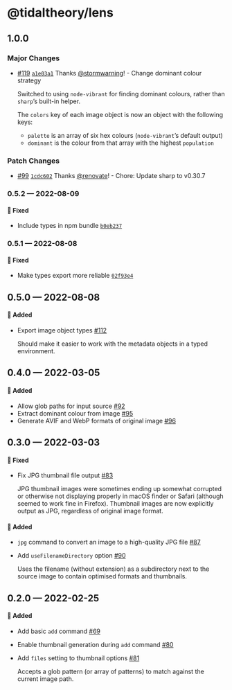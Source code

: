 # @tidaltheory/lens

## 1.0.0

### Major Changes

- [#119](https://github.com/tidaltheory/lens/pull/119) [`a1e03a1`](https://github.com/tidaltheory/lens/commit/a1e03a182c0f2416d7cce317a98ef70fdc39cae6) Thanks [@stormwarning](https://github.com/stormwarning)! - Change dominant colour strategy

  Switched to using `node-vibrant` for finding dominant colours, rather than `sharp`’s built-in helper.

  The `colors` key of each image object is now an object with the following keys:

  - `palette` is an array of six hex colours (`node-vibrant`’s default output)
  - `dominant` is the colour from that array with the highest `population`

### Patch Changes

- [#99](https://github.com/tidaltheory/lens/pull/99) [`1cdc602`](https://github.com/tidaltheory/lens/commit/1cdc60218e81ee640996a48db7ff1d0f9e52abba) Thanks [@renovate](https://github.com/apps/renovate)! - Chore: Update sharp to v0.30.7

### 0.5.2 — 2022-08-09

#### 🐛 Fixed

- Include types in npm bundle [`b0eb237`](https://github.com/tidaltheory/lens/commit/b0eb237c35b539a12d2791d1d7544222ce39a9f2)

### 0.5.1 — 2022-08-08

#### 🐛 Fixed

- Make types export more reliable [`02f93e4`](https://github.com/tidaltheory/lens/commit/02f93e486a46f359d23f0188663312322ff1ae5e)

## 0.5.0 — 2022-08-08

#### 🎁 Added

- Export image object types [#112](https://github.com/tidaltheory/lens/pull/112)

  Should make it easier to work with the metadata objects in a typed environment.

## 0.4.0 — 2022-03-05

#### 🎁 Added

- Allow glob paths for input source [#92](https://github.com/tidaltheory/lens/pull/92)
- Extract dominant colour from image [#95](https://github.com/tidaltheory/lens/pull/95)
- Generate AVIF and WebP formats of original image [#96](https://github.com/tidaltheory/lens/pull/96)

## 0.3.0 — 2022-03-03

#### 🐛 Fixed

- Fix JPG thumbnail file output [#83](https://github.com/tidaltheory/lens/pull/83)

  JPG thumbnail images were sometimes ending up somewhat corrupted or
  otherwise not displaying properly in macOS finder or Safari (although
  seemed to work fine in Firefox). Thumbnail images are now explicitly
  output as JPG, regardless of original image format.

#### 🎁 Added

- `jpg` command to convert an image to a high-quality JPG file [#87](https://github.com/tidaltheory/lens/pull/87)
- Add `useFilenameDirectory` option [#90](https://github.com/tidaltheory/lens/pull/90)

  Uses the filename (without extension) as a subdirectory next to the
  source image to contain optimised formats and thumbnails.

## 0.2.0 — 2022-02-25

#### 🎁 Added

- Add basic `add` command [#69](https://github.com/tidaltheory/lens/pull/69)
- Enable thumbnail generation during `add` command [#80](https://github.com/tidaltheory/lens/pull/80)
- Add `files` setting to thumbnail options [#81](https://github.com/tidaltheory/lens/pull/81)

  Accepts a glob pattern (or array of patterns) to match against the
  current image path.
